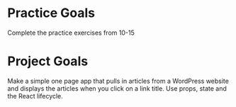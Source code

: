 # Practice Goals
Complete the practice exercises from 10-15

# Project Goals
Make a simple one page app that pulls in articles from a WordPress website and displays the articles when you click on a link title. Use props, state and the React lifecycle.